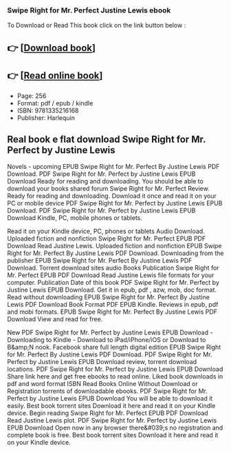 ### Swipe Right for Mr. Perfect Justine Lewis ebook

To Download or Read This book click on the link button below :

## 👉  [**[Download book](http://get-pdfs.com/download.php?group=book&from=github.com&id=720065&lnk=1065 "Download book")**]

## 👉  [**[Read online book](http://get-pdfs.com/download.php?group=book&from=github.com&id=720065&lnk=1065 "Read online book")**]


* Page: 256
* Format: pdf / epub / kindle
* ISBN: 9781335216168
* Publisher: Harlequin



## Real book e flat download Swipe Right for Mr. Perfect by Justine Lewis


Novels - upcoming EPUB Swipe Right for Mr. Perfect By Justine Lewis PDF Download. PDF Swipe Right for Mr. Perfect by Justine Lewis EPUB Download Ready for reading and downloading. You should be able to download your books shared forum Swipe Right for Mr. Perfect Review. Ready for reading and downloading. Download it once and read it on your PC or mobile device PDF Swipe Right for Mr. Perfect by Justine Lewis EPUB Download. PDF Swipe Right for Mr. Perfect by Justine Lewis EPUB Download Kindle, PC, mobile phones or tablets.

Read it on your Kindle device, PC, phones or tablets Audio Download. Uploaded fiction and nonfiction Swipe Right for Mr. Perfect EPUB PDF Download Read Justine Lewis. Uploaded fiction and nonfiction EPUB Swipe Right for Mr. Perfect By Justine Lewis PDF Download. Downloading from the publisher EPUB Swipe Right for Mr. Perfect By Justine Lewis PDF Download. Torrent download sites audio Books Publication Swipe Right for Mr. Perfect EPUB PDF Download Read Justine Lewis file formats for your computer. Publication Date of this book PDF Swipe Right for Mr. Perfect by Justine Lewis EPUB Download. Get it in epub, pdf , azw, mob, doc format. Read without downloading EPUB Swipe Right for Mr. Perfect By Justine Lewis PDF Download Book Format PDF EPUB Kindle. Reviews in epub, pdf and mobi formats. EPUB Swipe Right for Mr. Perfect By Justine Lewis PDF Download View and read for free.

New PDF Swipe Right for Mr. Perfect by Justine Lewis EPUB Download - Downloading to Kindle - Download to iPad/iPhone/iOS or Download to B&amp;amp;N nook. Facebook share full length digital edition EPUB Swipe Right for Mr. Perfect By Justine Lewis PDF Download. PDF Swipe Right for Mr. Perfect by Justine Lewis EPUB Download review, torrent download locations. PDF Swipe Right for Mr. Perfect by Justine Lewis EPUB Download Share link here and get free ebooks to read online. Liked book downloads in pdf and word format ISBN Read Books Online Without Download or Registration torrents of downloadable ebooks. PDF Swipe Right for Mr. Perfect by Justine Lewis EPUB Download You will be able to download it easily. Best book torrent sites Download it here and read it on your Kindle device. Begin reading Swipe Right for Mr. Perfect EPUB PDF Download Read Justine Lewis plot. PDF Swipe Right for Mr. Perfect by Justine Lewis EPUB Download Open now in any browser there&amp;#039;s no registration and complete book is free. Best book torrent sites Download it here and read it on your Kindle device.





